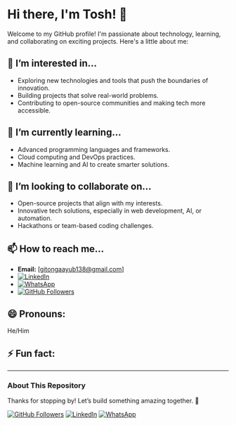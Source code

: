 # Hi there, I'm Tosh! 👋

Welcome to my GitHub profile! I'm passionate about technology, learning, and collaborating on exciting projects. Here's a little about me:

## 👀 **I’m interested in...**
- Exploring new technologies and tools that push the boundaries of innovation.
- Building projects that solve real-world problems.
- Contributing to open-source communities and making tech more accessible.

## 🌱 **I’m currently learning...**
- Advanced programming languages and frameworks.
- Cloud computing and DevOps practices.
- Machine learning and AI to create smarter solutions.

## 💞️ **I’m looking to collaborate on...**
- Open-source projects that align with my interests.
- Innovative tech solutions, especially in web development, AI, or automation.
- Hackathons or team-based coding challenges.

## 📫 **How to reach me...**
- **Email:** [gitongaayub138@gmail.com]
- [![LinkedIn](https://img.shields.io/badge/LinkedIn-Connect-blue?style=flat&logo=linkedin)](https://www.linkedin.com/in/ayub-gitonga-79a046202)
- [![WhatsApp](https://img.shields.io/badge/WhatsApp-Chat-green?style=flat&logo=whatsapp)](https://wa.me/+254740305115)
- [![GitHub Followers](https://img.shields.io/github/followers/toshAG?label=Follow&style=social)](https://github.com/toshAG)

## 😄 **Pronouns:**
He/Him

## ⚡ **Fun fact:**

---

### About This Repository


Thanks for stopping by! Let’s build something amazing together. 🚀

[![GitHub Followers](https://img.shields.io/github/followers/toshAG?label=Follow&style=social)](https://github.com/toshAG)
[![LinkedIn](https://img.shields.io/badge/LinkedIn-Connect-blue?style=flat&logo=linkedin)](https://www.linkedin.com/in/ayub-gitonga-79a046202)
[![WhatsApp](https://img.shields.io/badge/WhatsApp-Chat-green?style=flat&logo=whatsapp)](https://wa.me/+254740305115)

